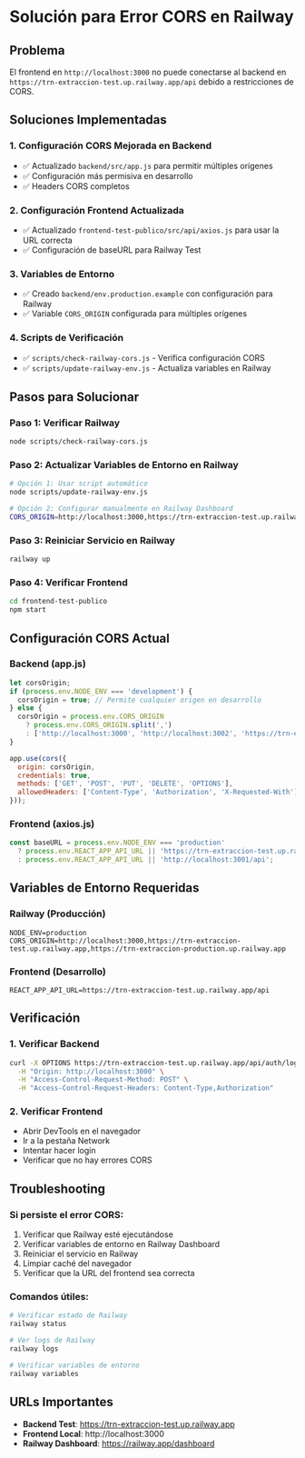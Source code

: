 # Solución para Error CORS en Railway

## Problema
El frontend en `http://localhost:3000` no puede conectarse al backend en `https://trn-extraccion-test.up.railway.app/api` debido a restricciones de CORS.

## Soluciones Implementadas

### 1. Configuración CORS Mejorada en Backend
- ✅ Actualizado `backend/src/app.js` para permitir múltiples orígenes
- ✅ Configuración más permisiva en desarrollo
- ✅ Headers CORS completos

### 2. Configuración Frontend Actualizada
- ✅ Actualizado `frontend-test-publico/src/api/axios.js` para usar la URL correcta
- ✅ Configuración de baseURL para Railway Test

### 3. Variables de Entorno
- ✅ Creado `backend/env.production.example` con configuración para Railway
- ✅ Variable `CORS_ORIGIN` configurada para múltiples orígenes

### 4. Scripts de Verificación
- ✅ `scripts/check-railway-cors.js` - Verifica configuración CORS
- ✅ `scripts/update-railway-env.js` - Actualiza variables en Railway

## Pasos para Solucionar

### Paso 1: Verificar Railway
```bash
node scripts/check-railway-cors.js
```

### Paso 2: Actualizar Variables de Entorno en Railway
```bash
# Opción 1: Usar script automático
node scripts/update-railway-env.js

# Opción 2: Configurar manualmente en Railway Dashboard
CORS_ORIGIN=http://localhost:3000,https://trn-extraccion-test.up.railway.app,https://trn-extraccion-production.up.railway.app
```

### Paso 3: Reiniciar Servicio en Railway
```bash
railway up
```

### Paso 4: Verificar Frontend
```bash
cd frontend-test-publico
npm start
```

## Configuración CORS Actual

### Backend (app.js)
```javascript
let corsOrigin;
if (process.env.NODE_ENV === 'development') {
  corsOrigin = true; // Permite cualquier origen en desarrollo
} else {
  corsOrigin = process.env.CORS_ORIGIN
    ? process.env.CORS_ORIGIN.split(',')
    : ['http://localhost:3000', 'http://localhost:3002', 'https://trn-extraccion-test.up.railway.app'];
}

app.use(cors({
  origin: corsOrigin,
  credentials: true,
  methods: ['GET', 'POST', 'PUT', 'DELETE', 'OPTIONS'],
  allowedHeaders: ['Content-Type', 'Authorization', 'X-Requested-With']
}));
```

### Frontend (axios.js)
```javascript
const baseURL = process.env.NODE_ENV === 'production'
  ? process.env.REACT_APP_API_URL || 'https://trn-extraccion-test.up.railway.app/api'
  : process.env.REACT_APP_API_URL || 'http://localhost:3001/api';
```

## Variables de Entorno Requeridas

### Railway (Producción)
```env
NODE_ENV=production
CORS_ORIGIN=http://localhost:3000,https://trn-extraccion-test.up.railway.app,https://trn-extraccion-production.up.railway.app
```

### Frontend (Desarrollo)
```env
REACT_APP_API_URL=https://trn-extraccion-test.up.railway.app/api
```

## Verificación

### 1. Verificar Backend
```bash
curl -X OPTIONS https://trn-extraccion-test.up.railway.app/api/auth/login \
  -H "Origin: http://localhost:3000" \
  -H "Access-Control-Request-Method: POST" \
  -H "Access-Control-Request-Headers: Content-Type,Authorization"
```

### 2. Verificar Frontend
- Abrir DevTools en el navegador
- Ir a la pestaña Network
- Intentar hacer login
- Verificar que no hay errores CORS

## Troubleshooting

### Si persiste el error CORS:
1. Verificar que Railway esté ejecutándose
2. Verificar variables de entorno en Railway Dashboard
3. Reiniciar el servicio en Railway
4. Limpiar caché del navegador
5. Verificar que la URL del frontend sea correcta

### Comandos útiles:
```bash
# Verificar estado de Railway
railway status

# Ver logs de Railway
railway logs

# Verificar variables de entorno
railway variables
```

## URLs Importantes
- **Backend Test**: https://trn-extraccion-test.up.railway.app
- **Frontend Local**: http://localhost:3000
- **Railway Dashboard**: https://railway.app/dashboard 